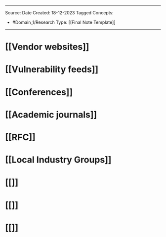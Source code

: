 - - -
Source:
Date Created:  18-12-2023
Tagged Concepts:
- #Domain_1/Research 
Type: [[Final Note Template]]
- - - 

# [[Vendor websites]]
# [[Vulnerability feeds]]
# [[Conferences]]
# [[Academic journals]]
# [[RFC]]
# [[Local Industry Groups]]
# [[]]
# [[]]
# [[]]
